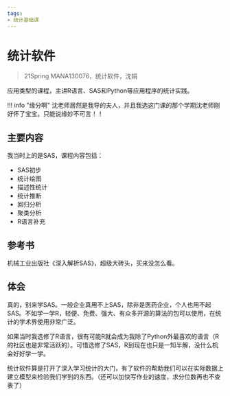 ```yaml
---
tags:
- 统计基础课
---
```


# 统计软件
> 21Spring MANA130076，统计软件，沈娟

应用类型的课程，主讲R语言、SAS和Python等应用程序的统计实践。

!!! info "缘分啊"
    沈老师居然是我导的夫人，并且我选这门课的那个学期沈老师刚好怀了宝宝。只能说缘妙不可言！！

## 主要内容
我当时上的是SAS，课程内容包括：
- SAS初步
- 统计绘图
- 描述性统计
- 统计推断
- 回归分析
- 聚类分析
- R语言补充

## 参考书
机械工业出版社《深入解析SAS》，超级大砖头，买来没怎么看。

## 体会
真的，别来学SAS。一般企业真用不上SAS，除非是医药企业，个人也用不起SAS。不如学一学R，轻便、免费、强大、有众多开源的算法的包可以使用，在统计的学术界使用非常广泛。

如果当时我选修了R语言，很有可能R就会成为我除了Python外最喜欢的语言（R的社区也是非常活跃的）。可惜选修了SAS，R到现在也只是一知半解，没什么机会好好学一学。

统计软件算是打开了深入学习统计的大门，有了软件的帮助我们可以在实际数据上建立模型来检验我们学到的东西。（还可以加快写作业的速度，求分位数再也不查表了）